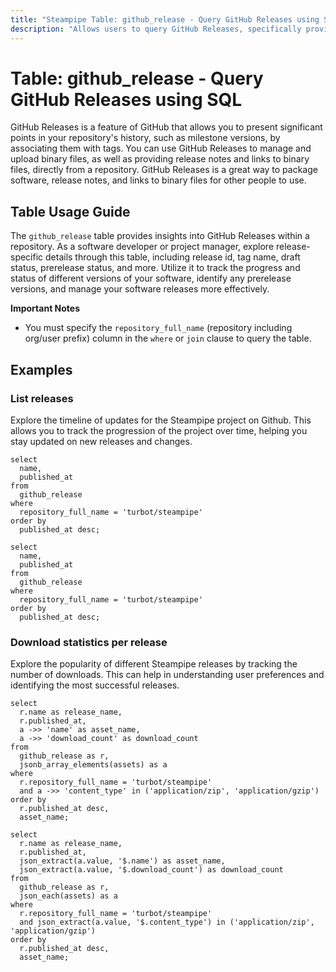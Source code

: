```yaml
---
title: "Steampipe Table: github_release - Query GitHub Releases using SQL"
description: "Allows users to query GitHub Releases, specifically providing detailed information about each release of a repository, including release id, tag name, draft status, prerelease status, and more."
---
```


# Table: github_release - Query GitHub Releases using SQL

GitHub Releases is a feature of GitHub that allows you to present significant points in your repository's history, such as milestone versions, by associating them with tags. You can use GitHub Releases to manage and upload binary files, as well as providing release notes and links to binary files, directly from a repository. GitHub Releases is a great way to package software, release notes, and links to binary files for other people to use.

## Table Usage Guide

The `github_release` table provides insights into GitHub Releases within a repository. As a software developer or project manager, explore release-specific details through this table, including release id, tag name, draft status, prerelease status, and more. Utilize it to track the progress and status of different versions of your software, identify any prerelease versions, and manage your software releases more effectively.

**Important Notes**
- You must specify the `repository_full_name` (repository including org/user prefix) column in the `where` or `join` clause to query the table.

## Examples

### List releases
Explore the timeline of updates for the Steampipe project on Github. This allows you to track the progression of the project over time, helping you stay updated on new releases and changes.

```sql+postgres
select
  name,
  published_at
from
  github_release
where
  repository_full_name = 'turbot/steampipe'
order by
  published_at desc;
```

```sql+sqlite
select
  name,
  published_at
from
  github_release
where
  repository_full_name = 'turbot/steampipe'
order by
  published_at desc;
```

### Download statistics per release
Explore the popularity of different Steampipe releases by tracking the number of downloads. This can help in understanding user preferences and identifying the most successful releases.

```sql+postgres
select
  r.name as release_name,
  r.published_at,
  a ->> 'name' as asset_name,
  a ->> 'download_count' as download_count
from
  github_release as r,
  jsonb_array_elements(assets) as a
where
  r.repository_full_name = 'turbot/steampipe'
  and a ->> 'content_type' in ('application/zip', 'application/gzip')
order by
  r.published_at desc,
  asset_name;
```

```sql+sqlite
select
  r.name as release_name,
  r.published_at,
  json_extract(a.value, '$.name') as asset_name,
  json_extract(a.value, '$.download_count') as download_count
from
  github_release as r,
  json_each(assets) as a
where
  r.repository_full_name = 'turbot/steampipe'
  and json_extract(a.value, '$.content_type') in ('application/zip', 'application/gzip')
order by
  r.published_at desc,
  asset_name;
```